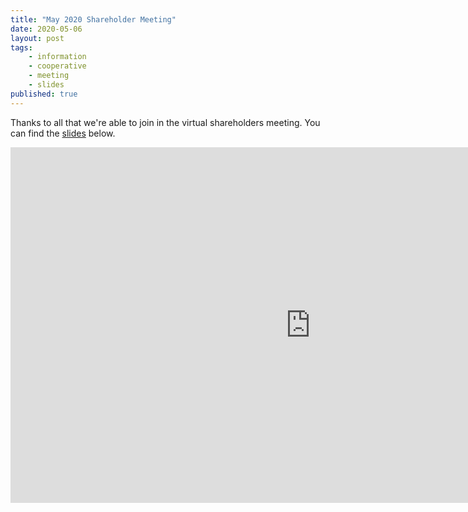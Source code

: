 ```yaml
---
title: "May 2020 Shareholder Meeting"
date: 2020-05-06
layout: post
tags:
    - information
    - cooperative
    - meeting
    - slides
published: true
---
```


Thanks to all that we're able to join in the virtual shareholders meeting. 
You can find the [slides](https://docs.google.com/presentation/d/1BKyiNkzycpBbQDe2EPgBebEzPoMue6Y9hs51v3IUouI/edit?usp=sharing) below. 


<iframe src="https://docs.google.com/presentation/d/e/2PACX-1vSue5bX6QQlaFCgwksML2wGmjKrRfHmHOLRDI73FeCNCnNlYAwVthyEkwS8ND5j_NuYgMJoBLGb2DxD/embed?start=false&loop=true&delayms=3000" frameborder="0" width="960" height="569" allowfullscreen="true" mozallowfullscreen="true" webkitallowfullscreen="true"></iframe>
